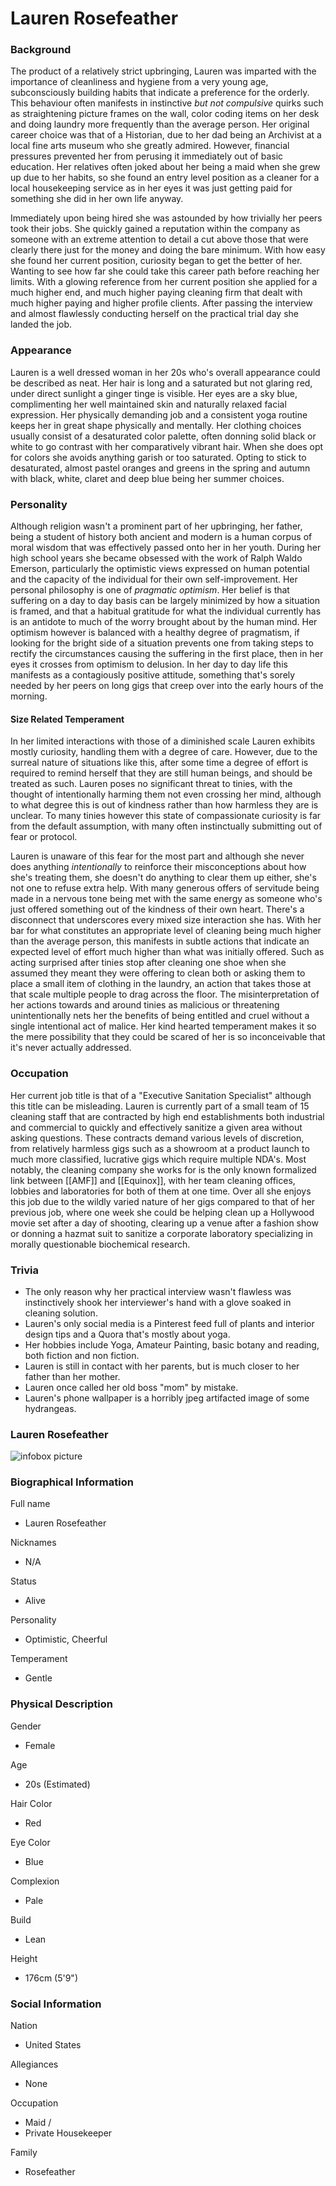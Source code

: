 
# Lauren Rosefeather

### Background
The product of a relatively strict upbringing, Lauren was imparted with the importance of cleanliness and hygiene from a very young age, subconsciously building habits that indicate a preference for the orderly. This behaviour often manifests in instinctive *but not compulsive* quirks such as straightening picture frames on the wall, color coding items on her desk and doing laundry more frequently than the average person. 
Her original career choice was that of a Historian, due to her dad being an Archivist at a local fine arts museum who she greatly admired. However, financial pressures prevented her from perusing it immediately out of basic education. Her relatives often joked about her being a maid when she grew up due to her habits, so she found an entry level position as a cleaner for a local housekeeping service as in her eyes it was just getting paid for something she did in her own life anyway.

Immediately upon being hired she was astounded by how trivially her peers took their jobs. She quickly gained a reputation within the company as someone with an extreme attention to detail a cut above those that were clearly there just for the money and doing the bare minimum. 
With how easy she found her current position, curiosity began to get the better of her. Wanting to see how far she could take this career path before reaching her limits.
With a glowing reference from her current position she applied for a much higher end, and much higher paying cleaning firm that dealt with much higher paying and higher profile clients. After passing the interview and almost flawlessly conducting herself on the practical trial day she landed the job.

### Appearance
Lauren is a well dressed woman in her 20s who's overall appearance could be described as neat. Her hair is long and a saturated but not glaring red, under direct sunlight a ginger tinge is visible. Her eyes are a sky blue, complimenting her well maintained skin and naturally relaxed facial expression. Her physically demanding job and a consistent yoga routine keeps her in great shape physically and mentally.
Her clothing choices usually consist of a desaturated color palette, often donning solid black or white to go contrast with her comparatively vibrant hair. When she does opt for colors she avoids anything garish or too saturated. Opting to stick to desaturated, almost pastel oranges and greens in the spring and autumn with black, white, claret and deep blue being her summer choices.

### Personality
Although religion wasn't a prominent part of her upbringing, her father, being a student of history both ancient and modern is a human corpus of moral wisdom that was effectively passed onto her in her youth. 
During her high school years she became obsessed with the work of Ralph Waldo Emerson, particularly the optimistic views expressed on human potential and the capacity of the individual for their own self-improvement. Her personal philosophy is one of *pragmatic optimism*. Her belief is that suffering on a day to day basis can be largely minimized by how a situation is framed, and that a habitual gratitude for what the individual currently has is an antidote to much of the worry brought about by the human mind. Her optimism however is balanced with a healthy degree of pragmatism, if looking for the bright side of a situation prevents one from taking steps to rectify the circumstances causing the suffering in the first place, then in her eyes it crosses from optimism to delusion. In her day to day life this manifests as a contagiously positive attitude, something that's sorely needed by her peers on long gigs that creep over into the early hours of the morning. 

#### Size Related Temperament
In her limited interactions with those of a diminished scale Lauren exhibits mostly curiosity, handling them with a degree of care. However, due to the surreal nature of situations like this, after some time a degree of effort is required to remind herself that they are still human beings, and should be treated as such. 
Lauren poses no significant threat to tinies, with the thought of intentionally harming them not even crossing her mind, although to what degree this is out of kindness rather than how harmless they are is unclear.
To many tinies however this state of compassionate curiosity is far from the default assumption, with many often instinctually submitting out of fear or protocol. 

Lauren is unaware of this fear for the most part and although she never does anything *intentionally* to reinforce their misconceptions about how she's treating them, she doesn't do anything to clear them up either, she's not one to refuse extra help. With many generous offers of servitude being made in a nervous tone being met with the same energy as someone who's just offered something out of the kindness of their own heart.
There's a disconnect that underscores every mixed size interaction she has. With her bar for what constitutes an appropriate level of cleaning being much higher than the average person, this manifests in subtle actions that indicate an expected level of effort much higher than what was initially offered. Such as acting surprised after tinies stop after cleaning one shoe when she assumed they meant they were offering to clean both or asking them to place a small item of clothing in the laundry, an action that takes those at that scale multiple people to drag across the floor. 
The misinterpretation of her actions towards and around tinies as malicious or threatening unintentionally nets her the benefits of being entitled and cruel without a single intentional act of malice. Her kind hearted temperament makes it so the mere possibility that they could be scared of her is so inconceivable that it's never actually addressed.

### Occupation
Her current job title is that of a "Executive Sanitation Specialist" although this title can be misleading. Lauren is currently part of a small team of 15 cleaning staff that are contracted by high end establishments both industrial and commercial to quickly and effectively sanitize a given area without asking questions. 
These contracts demand various levels of discretion, from relatively harmless gigs such as a showroom at a product launch to much more classified, lucrative gigs which require multiple NDA's. Most notably, the cleaning company she works for is the only known formalized link between [[AMF]] and [[Equinox]], with her team cleaning offices, lobbies and laboratories for both of them at one time.
Over all she enjoys this job due to the wildly varied nature of her gigs compared to that of her previous job, where one week she could be helping clean up a Hollywood movie set after a day of shooting, clearing up a venue after a fashion show or donning a hazmat suit to sanitize a corporate laboratory specializing in morally questionable biochemical research.

### Trivia

- The only reason why her practical interview wasn't flawless was instinctively shook her interviewer's hand with a glove soaked in cleaning solution.
- Lauren's only social media is a Pinterest feed full of plants and interior design tips and a Quora that's mostly about yoga.
- Her hobbies include Yoga, Amateur Painting, basic botany and reading, both fiction and non fiction.
- Lauren is still in contact with her parents, but is much closer to her father than her mother.
- Lauren once called her old boss "mom" by mistake.
- Lauren's phone wallpaper is a horribly jpeg artifacted image of some hydrangeas. 

<html lang="en">
<head>
  <meta charset="UTF-8">
  <meta http-equiv="X-UA-Compatible" content="IE=edge">
  <meta name="viewport" content="width=device-width, initial-scale=1.0">
  <title>Document</title>
</head>
<body>
  <div class="infobox">
    <div class="heading">
      <h3>Lauren Rosefeather</h3>
    </div>
    <img src="C:\repos\LoreProject\Raw_Vault\OC Lore Vault\Images\finalcrops\Koikatu-2024-01-15-02-49-39-Render.png" class="infobox-img"
      alt="infobox picture">
    <div class="infobox-group">
      <div class="heading">
        <h3>Biographical Information</h3>
      </div>
      <div class="infobox-data">
	    <div class="infobox-datarow">
          <p class="data-heading">Full name</p>
          <ul class="data-content">
	          <li>Lauren Rosefeather</li>
          </ul>
        </div>
        <div class="infobox-datarow">
          <p class="data-heading">Nicknames</p>
          <ul class="data-content">
	          <li>N/A</li>
          </ul>
        </div>
        <div class="infobox-datarow">
          <p class="data-heading">Status</p>
          <ul class="data-content">
	          <li>Alive</li>
          </ul>
        </div>
        <div class="infobox-datarow">
          <p class="data-heading">Personality</p>
          <ul class="data-content">
	          <li>Optimistic, Cheerful</li>
          </ul>
        </div>
        <div class="infobox-datarow">
          <p class="data-heading">Temperament</p>
          <ul class="data-content">
	          <li>Gentle</li>
          </ul>
        </div>
      </div>
    </div>
    <div class="infobox-group">
      <div class="heading">
        <h3>Physical Description</h3>
      </div>
      <div class="infobox-data">
        <div class="infobox-datarow">
          <p class="data-heading">Gender</p>
          <ul class="data-content">
	          <li>Female</li>
          </ul>
        </div>
        <div class="infobox-datarow">
          <p class="data-heading">Age</p>
          <ul class="data-content">
	          <li>20s (Estimated)</li>
          </ul>
        </div>
        <div class="infobox-datarow">
          <p class="data-heading">Hair Color</p>
          <ul class="data-content">
	          <li>Red</li>
          </ul>
        </div>
        <div class="infobox-datarow">
          <p class="data-heading">Eye Color</p>
          <ul class="data-content">
	          <li>Blue</li>
          </ul>
        </div>
	    <div class="infobox-datarow">
          <p class="data-heading">Complexion</p>
          <ul class="data-content">
	          <li>Pale</li>
          </ul>
        </div>
        <div class="infobox-datarow">
          <p class="data-heading">Build</p>
          <ul class="data-content">
	          <li>Lean</li>
          </ul>
        </div>
        <div class="infobox-datarow">
          <p class="data-heading">Height</p>
          <ul class="data-content">
	          <li>176cm (5'9")</li>
          </ul>
        </div>
      </div>
    </div>
    <div class="infobox-group">
      <div class="heading">
        <h3>Social Information</h3>
      </div>
      <div class="infobox-data">
	    <div class="infobox-datarow">
          <p class="data-heading">Nation</p>
          <ul class="data-content">
	          <li>United States</li>
          </ul>
        </div>
        <div class="infobox-datarow">
          <p class="data-heading">Allegiances</p>
          <ul class="data-content">
	          <li>None</li>
          </ul>
        </div>
        <div class="infobox-datarow">
          <p class="data-heading">Occupation</p>
          <ul class="data-content">
	          <li>Maid /</li>
		          <li>Private Housekeeper</li>
          </ul>
        </div>
        <div class="infobox-datarow">
          <p class="data-heading">Family</p>
          <ul class="data-content">
	          <li>Rosefeather</li>
          </ul>
        </div>
      </div>
    </div>
  </div>
</body>
</html>
